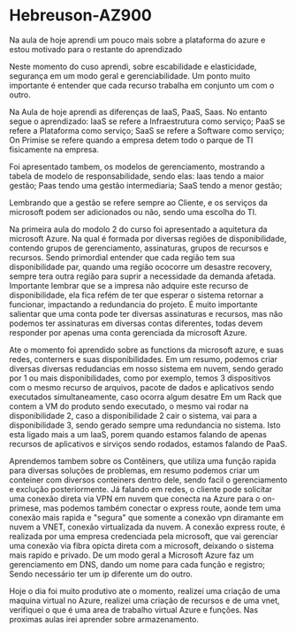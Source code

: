 # Hebreuson-AZ900
Na aula de hoje aprendi um pouco mais sobre a plataforma do azure e estou motivado para o restante do aprendizado

Neste momento do cuso aprendi, sobre escabilidade e elasticidade, segurança em um modo geral e gerenciabilidade.
Um ponto muito importante é entender que cada recurso trabalha em conjunto um com o outro.

Na Aula de hoje aprendi as diferenças de IaaS, PaaS, Saas.
No entanto segue o aprendizado:
IaaS se refere a Infraestrutura como serviço;
PaaS se refere a Plataforma como serviço;
SaaS se refere a Software como serviço;
On Primise se refere quando a empresa detem todo o parque de TI fisicamente na empresa. 

Foi apresentado tambem, os modelos de gerenciamento, mostrando a tabela de modelo de responsabilidade, sendo elas:
Iaas tendo a maior gestão;
Paas tendo uma gestão intermediaria;
SaaS tendo a menor gestão;

Lembrando que a gestão se refere sempre ao Cliente, e os serviços da microsoft podem ser adicionados ou não, sendo uma escolha do TI.

Na primeira aula do modolo 2 do curso foi apresentado a aquitetura da microsoft Azure.
Na qual é formada por diversas regiões de disponibilidade, contendo grupos de gerenciamento, assinaturas, grupos de recursos e recursos.
Sendo primordial entender que cada região tem sua disponibilidade par, quando uma região ococorre um desastre recovery, sempre tera outra região para suprir a necessidade da demanda afetada.
Importante lembrar que se a impresa não adquire este recurso de disponibilidade, ela fica refém de ter que esperar o sistema retornar a funcionar, impactando a redundancia do projeto. 
É muito importante salientar que uma conta pode ter diversas assinaturas e recursos, mas não podemos ter assinaturas em diversas contas diferentes, todas devem responder por apenas uma conta gerenciada da microsoft Azure. 

Ate o momento foi aprendido sobre as functions da microsoft azure, e suas redes, conterners e suas disponibilidades.
Em um resumo, podemos criar diversas diversas redudancias em nosso sistema em nuvem, sendo gerado por 1 ou mais disponibilidades, como por exemplo, temos 3 dispositivos com o mesmo recurso de arquivos, pacote de dados e aplicativos sendo executados simultaneamente, caso ocorra algum desatre Em um Rack que contem a VM do produto sendo executado, o mesmo vai rodar na disponibilidade 2, caso a disponibilidade 2 cair o sistema, vai para a disponibilidade 3, sendo gerado sempre uma redundancia no sistema.
Isto esta ligado mais a um IaaS, porem quando estamos falando de apenas recursos de aplicativos e sirviços sendo rodados, estamos falando de PaaS. 

Aprendemos tambem sobre os Contêiners, que utiliza uma função rapida para diversas soluções de problemas, em resumo podemos criar um conteiner com diversos conteiners dentro dele, sendo facil o gerenciamento e exclução posteriormente.
Já falando em redes, o cliente pode solicitar uma conexão direta via VPN em nuvem que conecta na Azure para o on-primese, mas podemos também conectar o express route, aonde tem uma conexão mais rapida e "segura" que somente a conexão vpn diramante em nuvem a VNET, conexão virtualizada da nuvem. 
A conexão express route, é realizada por uma empresa credenciada pela microsoft, que vai gerenciar uma conexão via fibra opicta direta com a microsoft, deixando o sistema mais rapido e privado. 
De um modo geral a Microsoft Azure faz um gerenciamento em DNS, dando um nome para cada função e registro; Sendo necessário ter um ip diferente um do outro. 

Hoje o dia foi muito produtivo ate o momento, realizei uma criação de uma maquina virtual no Azure, realizei uma criação de recursos e de uma vnet, verifiquei o que é uma area de trabalho virtual Azure e funções.
Nas proximas aulas irei aprender sobre armazenamento. 
